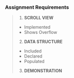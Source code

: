 ### Assignment Requirements
> 1. <p><b>SCROLL VIEW</b></p>
>	- Implemented 
>	- Shows Overflow	
> 2. <p><b>DATA STRUCTURE</b></p>
> - Included 
> - Declared 
> - Populated	
> 3. <p><b>DEMONSTRATION</b></p>
